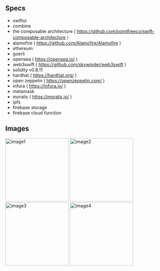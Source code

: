 ## Specs

- swiftui
- combine
- the composable architecture ( https://github.com/pointfreeco/swift-composable-architecture ）
- alamofire ( https://github.com/Alamofire/Alamofire )
- ethereum
- goerli
- opensea ( https://opensea.io/ )
- web3swift ( https://github.com/skywinder/web3swift )
- solidity v0.8.11
- hardhat ( https://hardhat.org/ )
- open zeppelin ( https://openzeppelin.com/ )
- infura ( https://infura.io/ )
- metamask
- moralis ( https://moralis.io/ )
- ipfs
- firebase storage
- firebase cloud function

## Images

<img width="200" alt="image1" src="https://user-images.githubusercontent.com/2268288/174426205-48371537-e3e9-427b-b0c2-80fd14519259.png"> <img width="200" alt="image2" src="https://user-images.githubusercontent.com/2268288/174426212-59186fe1-73be-4c98-8632-2ccd92a87799.png"> <img width="200" alt="image3" src="https://user-images.githubusercontent.com/2268288/174426214-14eca02d-c1e2-419a-885e-b4ab30766aba.png"> <img width="200" alt="image4" src="https://user-images.githubusercontent.com/2268288/174426219-78fee895-a0c5-49e5-8c92-258a535fdc24.png">
